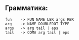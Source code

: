 ## Грамматика:

```
fun    -> FUN NAME LBR args RBR
arg    -> NAME DOUBLEDOT TYPE
args   -> arg tail | eps
tail   -> COMA arg tail | eps
```
